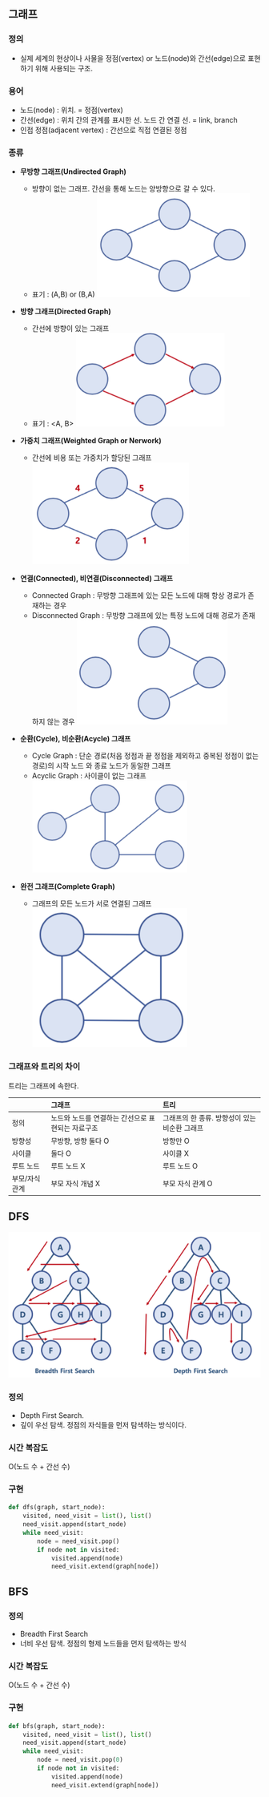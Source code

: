## 그래프

### 정의
- 실제 세계의 현상이나 사물을 정점(vertex) or 노드(node)와 간선(edge)으로 표현하기 위해 사용되는 구조.

### 용어
- 노드(node) : 위치. = 정점(vertex)
- 간선(edge) : 위치 간의 관계를 표시한 선. 노드 간 연결 선. = link, branch
- 인접 정점(adjacent vertex) : 간선으로 직접 연결된 정점

### 종류

- **무방향 그래프(Undirected Graph)**
    - 방향이 없는 그래프. 간선을 통해 노드는 양방향으로 갈 수 있다.
    - 표기 : (A,B) or (B,A) 
![img](../img/undirected-graph.png)

- **방향 그래프(Directed Graph)**
    - 간선에 방향이 있는 그래프
    - 표기 : <A, B>
![img](../img/directed-graph.png)

- **가중치 그래프(Weighted Graph or Nerwork)**
    - 간선에 비용 또는 가중치가 할당된 그래프
![img](../img/weight-graph.png)

- **연결(Connected), 비연결(Disconnected) 그래프**
    - Connected Graph : 무방향 그래프에 있는 모든 노드에 대해 항상 경로가 존재하는 경우
    - Disconnected Graph : 무방향 그래프에 있는 특정 노드에 대해 경로가 존재하지 않는 경우
![img](../img/disconnected-graph.png)

- **순환(Cycle), 비순환(Acycle) 그래프**
    - Cycle Graph : 단순 경로(처음 정점과 끝 정점을 제외하고 중복된 정점이 없는 경로)의 시작 노드
와 종료 노드가 동일한 그래프
    - Acyclic Graph : 사이클이 없는 그래프
![img](../img/acyclic-graph.png)

- **완전 그래프(Complete Graph)**
    - 그래프의 모든 노드가 서로 연결된 그래프
![img](../img/complete-graph.png)


### 그래프와 트리의 차이
트리는 그래프에 속한다.

|   | 그래프 | 트리 |
|:--|:--|:--|
| 정의 | 노드와 노드를 연결하는 간선으로 표현되는 자료구조 | 그래프의 한 종류. 방향성이 있는 비순환 그래프 | 
| 방향성 | 무방향, 방향 둘다 O | 방향만 O |
| 사이클 | 둘다 O | 사이클 X |
| 루트 노드 | 루트 노드 X | 루트 노드 O |
| 부모/자식 관계 | 부모 자식 개념 X | 부모 자식 관계 O |


## DFS 
![img](../img/bfs-dfs.png)

### 정의
- Depth First Search.
- 깊이 우선 탐색. 정점의 자식들을 먼저 탐색하는 방식이다.

### 시간 복잡도
O(노드 수 + 간선 수)

### 구현
```python
def dfs(graph, start_node):
    visited, need_visit = list(), list()
    need_visit.append(start_node)
    while need_visit:
        node = need_visit.pop()
        if node not in visited:
            visited.append(node)
            need_visit.extend(graph[node])
```

## BFS

### 정의
- Breadth First Search
- 너비 우선 탐색. 정점의 형제 노드들을 먼저 탐색하는 방식

### 시간 복잡도
O(노드 수 + 간선 수)

### 구현
```python
def bfs(graph, start_node):
    visited, need_visit = list(), list()
    need_visit.append(start_node)
    while need_visit:
        node = need_visit.pop(0)
        if node not in visited:
            visited.append(node)
            need_visit.extend(graph[node])
```